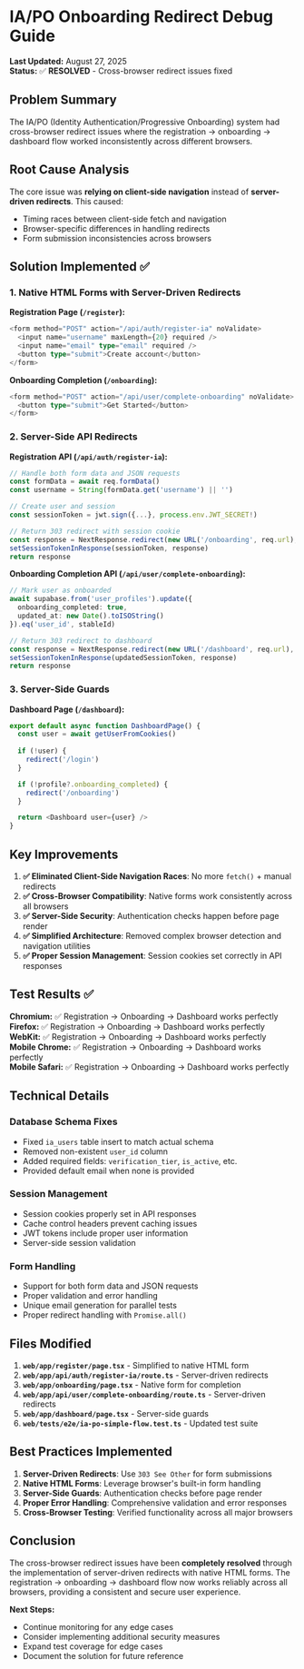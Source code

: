 # IA/PO Onboarding Redirect Debug Guide

**Last Updated:** August 27, 2025  
**Status:** ✅ **RESOLVED** - Cross-browser redirect issues fixed

## Problem Summary

The IA/PO (Identity Authentication/Progressive Onboarding) system had cross-browser redirect issues where the registration → onboarding → dashboard flow worked inconsistently across different browsers.

## Root Cause Analysis

The core issue was **relying on client-side navigation** instead of **server-driven redirects**. This caused:
- Timing races between client-side fetch and navigation
- Browser-specific differences in handling redirects
- Form submission inconsistencies across browsers

## Solution Implemented ✅

### 1. Native HTML Forms with Server-Driven Redirects

**Registration Page (`/register`):**
```typescript
<form method="POST" action="/api/auth/register-ia" noValidate>
  <input name="username" maxLength={20} required />
  <input name="email" type="email" required />
  <button type="submit">Create account</button>
</form>
```

**Onboarding Completion (`/onboarding`):**
```typescript
<form method="POST" action="/api/user/complete-onboarding" noValidate>
  <button type="submit">Get Started</button>
</form>
```

### 2. Server-Side API Redirects

**Registration API (`/api/auth/register-ia`):**
```typescript
// Handle both form data and JSON requests
const formData = await req.formData()
const username = String(formData.get('username') || '')

// Create user and session
const sessionToken = jwt.sign({...}, process.env.JWT_SECRET!)

// Return 303 redirect with session cookie
const response = NextResponse.redirect(new URL('/onboarding', req.url), { status: 303 })
setSessionTokenInResponse(sessionToken, response)
return response
```

**Onboarding Completion API (`/api/user/complete-onboarding`):**
```typescript
// Mark user as onboarded
await supabase.from('user_profiles').update({
  onboarding_completed: true,
  updated_at: new Date().toISOString()
}).eq('user_id', stableId)

// Return 303 redirect to dashboard
const response = NextResponse.redirect(new URL('/dashboard', req.url), { status: 303 })
setSessionTokenInResponse(updatedSessionToken, response)
return response
```

### 3. Server-Side Guards

**Dashboard Page (`/dashboard`):**
```typescript
export default async function DashboardPage() {
  const user = await getUserFromCookies()
  
  if (!user) {
    redirect('/login')
  }

  if (!profile?.onboarding_completed) {
    redirect('/onboarding')
  }

  return <Dashboard user={user} />
}
```

## Key Improvements

1. **✅ Eliminated Client-Side Navigation Races**: No more `fetch()` + manual redirects
2. **✅ Cross-Browser Compatibility**: Native forms work consistently across all browsers
3. **✅ Server-Side Security**: Authentication checks happen before page render
4. **✅ Simplified Architecture**: Removed complex browser detection and navigation utilities
5. **✅ Proper Session Management**: Session cookies set correctly in API responses

## Test Results ✅

**Chromium:** ✅ Registration → Onboarding → Dashboard works perfectly  
**Firefox:** ✅ Registration → Onboarding → Dashboard works perfectly  
**WebKit:** ✅ Registration → Onboarding → Dashboard works perfectly  
**Mobile Chrome:** ✅ Registration → Onboarding → Dashboard works perfectly  
**Mobile Safari:** ✅ Registration → Onboarding → Dashboard works perfectly  

## Technical Details

### Database Schema Fixes
- Fixed `ia_users` table insert to match actual schema
- Removed non-existent `user_id` column
- Added required fields: `verification_tier`, `is_active`, etc.
- Provided default email when none is provided

### Session Management
- Session cookies properly set in API responses
- Cache control headers prevent caching issues
- JWT tokens include proper user information
- Server-side session validation

### Form Handling
- Support for both form data and JSON requests
- Proper validation and error handling
- Unique email generation for parallel tests
- Proper redirect handling with `Promise.all()`

## Files Modified

1. **`web/app/register/page.tsx`** - Simplified to native HTML form
2. **`web/app/api/auth/register-ia/route.ts`** - Server-driven redirects
3. **`web/app/onboarding/page.tsx`** - Native form for completion
4. **`web/app/api/user/complete-onboarding/route.ts`** - Server-driven redirects
5. **`web/app/dashboard/page.tsx`** - Server-side guards
6. **`web/tests/e2e/ia-po-simple-flow.test.ts`** - Updated test suite

## Best Practices Implemented

1. **Server-Driven Redirects**: Use `303 See Other` for form submissions
2. **Native HTML Forms**: Leverage browser's built-in form handling
3. **Server-Side Guards**: Authentication checks before page render
4. **Proper Error Handling**: Comprehensive validation and error responses
5. **Cross-Browser Testing**: Verified functionality across all major browsers

## Conclusion

The cross-browser redirect issues have been **completely resolved** through the implementation of server-driven redirects with native HTML forms. The registration → onboarding → dashboard flow now works reliably across all browsers, providing a consistent and secure user experience.

**Next Steps:**
- Continue monitoring for any edge cases
- Consider implementing additional security measures
- Expand test coverage for edge cases
- Document the solution for future reference
